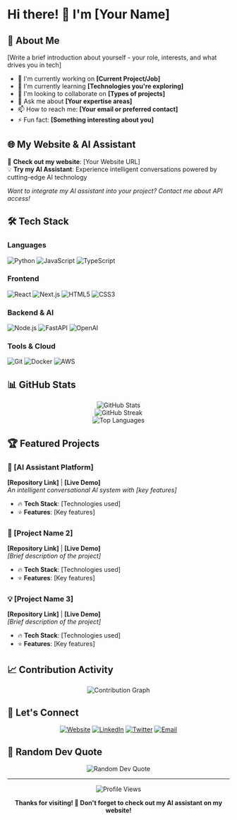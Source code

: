 # Hi there! 👋 I'm [Your Name]

## 🚀 About Me
[Write a brief introduction about yourself - your role, interests, and what drives you in tech]

- 🔭 I'm currently working on **[Current Project/Job]**
- 🌱 I'm currently learning **[Technologies you're exploring]**
- 👯 I'm looking to collaborate on **[Types of projects]**
- 💬 Ask me about **[Your expertise areas]**
- 📫 How to reach me: **[Your email or preferred contact]**
- ⚡ Fun fact: **[Something interesting about you]**

## 🌐 My Website & AI Assistant
🤖 **Check out my website**: [Your Website URL]  
💡 **Try my AI Assistant**: Experience intelligent conversations powered by cutting-edge AI technology

*Want to integrate my AI assistant into your project? Contact me about API access!*

## 🛠️ Tech Stack

### Languages
![Python](https://img.shields.io/badge/Python-3776AB?style=for-the-badge&logo=python&logoColor=white)
![JavaScript](https://img.shields.io/badge/JavaScript-F7DF1E?style=for-the-badge&logo=javascript&logoColor=black)
![TypeScript](https://img.shields.io/badge/TypeScript-007ACC?style=for-the-badge&logo=typescript&logoColor=white)
<!-- Add your languages here -->

### Frontend
![React](https://img.shields.io/badge/React-20232A?style=for-the-badge&logo=react&logoColor=61DAFB)
![Next.js](https://img.shields.io/badge/Next.js-000000?style=for-the-badge&logo=next.js&logoColor=white)
![HTML5](https://img.shields.io/badge/HTML5-E34F26?style=for-the-badge&logo=html5&logoColor=white)
![CSS3](https://img.shields.io/badge/CSS3-1572B6?style=for-the-badge&logo=css3&logoColor=white)
<!-- Add your frontend technologies -->

### Backend & AI
![Node.js](https://img.shields.io/badge/Node.js-43853D?style=for-the-badge&logo=node.js&logoColor=white)
![FastAPI](https://img.shields.io/badge/FastAPI-005571?style=for-the-badge&logo=fastapi)
![OpenAI](https://img.shields.io/badge/OpenAI-412991?style=for-the-badge&logo=openai&logoColor=white)
<!-- Add your backend/AI technologies -->

### Tools & Cloud
![Git](https://img.shields.io/badge/Git-F05032?style=for-the-badge&logo=git&logoColor=white)
![Docker](https://img.shields.io/badge/Docker-2496ED?style=for-the-badge&logo=docker&logoColor=white)
![AWS](https://img.shields.io/badge/AWS-232F3E?style=for-the-badge&logo=amazon-aws&logoColor=white)
<!-- Add your tools and cloud platforms -->

## 📊 GitHub Stats

<div align="center">
  <img src="https://github-readme-stats.vercel.app/api?username=[YOUR-USERNAME]&show_icons=true&theme=radical&hide_border=true" alt="GitHub Stats" />
</div>

<div align="center">
  <img src="https://github-readme-streak-stats.herokuapp.com/?user=[YOUR-USERNAME]&theme=radical&hide_border=true" alt="GitHub Streak" />
</div>

<div align="center">
  <img src="https://github-readme-stats.vercel.app/api/top-langs/?username=[YOUR-USERNAME]&layout=compact&theme=radical&hide_border=true" alt="Top Languages" />
</div>

## 🏆 Featured Projects

### 🤖 [AI Assistant Platform]
**[Repository Link]** | **[Live Demo]**  
*An intelligent conversational AI system with [key features]*
- 🔥 **Tech Stack**: [Technologies used]
- ⭐ **Features**: [Key features]

### 🌟 [Project Name 2]
**[Repository Link]** | **[Live Demo]**  
*[Brief description of the project]*
- 🔥 **Tech Stack**: [Technologies used]
- ⭐ **Features**: [Key features]

### 💡 [Project Name 3]
**[Repository Link]** | **[Live Demo]**  
*[Brief description of the project]*
- 🔥 **Tech Stack**: [Technologies used]
- ⭐ **Features**: [Key features]

## 📈 Contribution Activity

<div align="center">
  <img src="https://github-readme-activity-graph.vercel.app/graph?username=[YOUR-USERNAME]&theme=react-dark&hide_border=true&area=true" alt="Contribution Graph" />
</div>

## 🤝 Let's Connect

<div align="center">
  
[![Website](https://img.shields.io/badge/Website-000000?style=for-the-badge&logo=About.me&logoColor=white)]([YOUR-WEBSITE-URL])
[![LinkedIn](https://img.shields.io/badge/LinkedIn-0077B5?style=for-the-badge&logo=linkedin&logoColor=white)]([YOUR-LINKEDIN])
[![Twitter](https://img.shields.io/badge/Twitter-1DA1F2?style=for-the-badge&logo=twitter&logoColor=white)]([YOUR-TWITTER])
[![Email](https://img.shields.io/badge/Email-D14836?style=for-the-badge&logo=gmail&logoColor=white)](mailto:[YOUR-EMAIL])

</div>

## 💭 Random Dev Quote
<div align="center">
  <img src="https://quotes-github-readme.vercel.app/api?type=horizontal&theme=radical" alt="Random Dev Quote" />
</div>

---

<div align="center">
  <img src="https://komarev.com/ghpvc/?username=[YOUR-USERNAME]&style=for-the-badge&color=brightgreen" alt="Profile Views" />
</div>

<div align="center">
  
**Thanks for visiting! 🚀 Don't forget to check out my AI assistant on my website!**

</div>